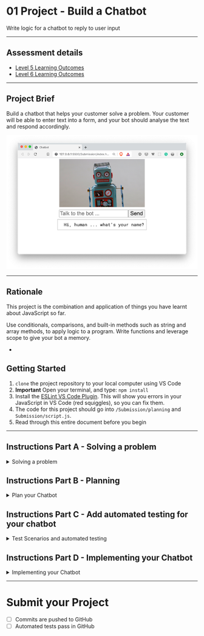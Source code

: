 # 01 Project - Build a Chatbot

Write logic for a chatbot to reply to user input

---

## Assessment details

- [Level 5 Learning Outcomes](./docs/learning-outcomes-l5.md)
- [Level 6 Learning Outcomes](./docs/learning-outcomes-l6.md)

---

## Project Brief

Build a chatbot that helps your customer solve a problem. Your customer will be able to enter text into a form, and your bot should analyse the text and respond accordingly.

![exercise](docs/chatbot-exercise.png)

---

## Rationale

This project is the combination and application of things you have learnt about JavaScript so far.

Use conditionals, comparisons, and built-in methods such as string and array methods, to apply logic to a program. Write functions and leverage scope to give your bot a memory.

-

## Getting Started

1. `clone` the project repository to your local computer using VS Code
2. **Important** Open your terminal, and type: `npm install`
3. Install the [ESLint VS Code Plugin](https://marketplace.visualstudio.com/items?itemName=dbaeumer.vscode-eslint). This will show you errors in your JavaScript in VS Code (red squiggles), so you can fix them.
4. The code for this project should go into `/Submission/planning` and `Submission/script.js`.
5. Read through this entire document before you begin

---

## Instructions Part A - Solving a problem

<details>
<summary>Solving a problem</summary>
<br>

You are going to build a helpful chatbot, that will solve a problem for your customer. Your chatbot should have its own personality, and the problem it solves can be anything you like.

Some examples of problems that your chatbot could help with:

- What should I have for dinner? ([example](https://www.tasteofhome.com/article/what-should-i-make-for-dinner/))
- What movie should I watch? ([example](https://www.buzzfeed.com/spenceralthouse/what-movie-should-i-watch-tonight-quiz))
- Ordering a Pizza to be delivered ([example](https://www.youtube.com/watch?v=DU4m_mJP0Uo))
- A self care Chatbot ([example](https://philome.la/jace_harr/you-feel-like-shit-an-interactive-self-care-guide/play/index.html))

Once you have decided on what problem your Chatbot will solve, write a problem statement. This should include what problem your Chatbot will solve for customers. Use a tool like Grammarly to help fix spelling and grammatical errors.

**Acceptance criteria**

1. Write the problem statement that your Chatbot will be solving for a customer in the file located at `Submission/planning/problem.md`
   - Optional: You can use Markdown text formatting in your `problem.md` file. See [Mastering Markdown](https://masteringmarkdown.com/) by Wes Bos to learn how to use markdown.
2. Commit this change to git

</details>

## Instructions Part B - Planning

<details>
<summary>Plan your Chatbot</summary>
<br>

Now you have your problem defined, it's time to plan how to implement the Chatbot.

Draw some flow charts to determine the paths that customers can take when talking to the Chatbot. Don't forget to plan for situations when your Chatbot cannot understand the reply from the customer. Create a flowchart using an online tool such as [Excalidraw](https://excalidraw.com/) or [Miro](https://miro.com/)

Think about what information you need from the customer at each point, and determine how you can understand the customer using JavaScript. Also, think about what you need the Chatbot to ask and reply with to be able to progress to the next step in your flow chart.

![example](docs/flowchart-example.png)

Your Chatbot conversation should have 2 paths the customers can follow. For example, if you are building a Chatbot to help your customer choose a movie, you might ask them if they like Action or Romance, meaning there are two possible paths.

Your chatbot should also show some personality, maybe it tells jokes, or offers advice when asked.

**Acceptance criteria**

1. Flow chart graphics are added to the `Submission/planning` folder
2. Flow charts have no more than two paths
3. Flow charts take into account the acceptance criteria for the "Implementing your chatbot" section

**Note:** It is expected that plans change, so it's fine if what you plan doesn't match the end result.

</details>

## Instructions Part C - Add automated testing for your chatbot

<details>
<summary>Test Scenarios and automated testing</summary>
<br>

Based on your flowchart, write down some test scenarios, where you list the inputs and the outputs. An example might look like this:

```
## Path for Point Break movie

Start: What is your name?
Input: Rob
Output: Hello Rob, Do you like Romance or Action movies?
Input: Action
Output: I recommend Total Recall. Are you happy with this suggestion?
Input: No
Output: In that case, I recommend Point Break. Are you happy with this suggestion?
Input: yes
Output: Enjoy your movie!
```

You can add more test scenarios as you need.

Once you have some test scenarios, you can write automated tests for them. Writing automated tests for your JavaScript is an industry-standard practice.

Open `/test/script.test.js`, and watch the video tutorial below to understand how to write automated tests for your chatbot. **Important** watch the whole video through before attempting to follow along.

[Write automated tests for your Chatbot](https://www.loom.com/share/debdef7b19644366a4cd385fa0aa0b89)

**Acceptance criteria**

1. Test scenarios are added to `Submission/planning/problem.md`
2. Automated tests are written and pass for test scenarios 
3. Automated tests have good test descriptions, that indicate the scenario that is under test

</details>

## Instructions Part D - Implementing your Chatbot

<details>
<summary>Implementing your Chatbot</summary>
<br>

Use your plan to break down your project into small tasks. Don't try and do everything at once, it will be overwhelming.

It's a good idea to break down your tasks as tiny as possible. Only implement one test scenario at a time

**Acceptance criteria**

1. The chatbot asks a series of questions to the customer, which are used to solve the problem
   - There should be at least two paths the customer can follow
2. The chatbot considers the user experience by:
   -  Making the conversation flow naturally
   -  Ensuring there are no bugs where the customer gets trapped, and the bot never replies with `undefined`
3. The chatbot asks for the customer's name at the start of the conversation and refers to them by name in at least two replies
4. The chatbot can respond to at least two questions or instructions from the customer, at any time during the conversation
   - For example: restart, turn on dark mode (this might change the page design to use a black background), help, etc
5. If the chatbot doesn't understand the customer, it offers helpful messages so the customer can continue
   - For example: "I couldn't understand your reply, try answering 'yes' or 'no'"

</details>

---

# Submit your Project

- [ ] Commits are pushed to GitHub
- [ ] Automated tests pass in GitHub

